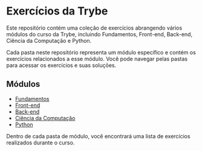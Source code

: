 # Exercícios da Trybe

Este repositório contém uma coleção de exercícios abrangendo vários módulos do curso da Trybe, incluindo Fundamentos, Front-end, Back-end, Ciência da Computação e Python.

Cada pasta neste repositório representa um módulo específico e contém os exercícios relacionados a esse módulo. Você pode navegar pelas pastas para acessar os exercícios e suas soluções.

## Módulos

- [Fundamentos](fundamentos/README.md)
- [Front-end](front-end/README.md)
- [Back-end](back-end/README.md)
- [Ciência da Computação](ciencia-da-computacao/README.md)
- [Python](python/README.md)

Dentro de cada pasta de módulo, você encontrará uma lista de exercícios realizados durante o curso.
